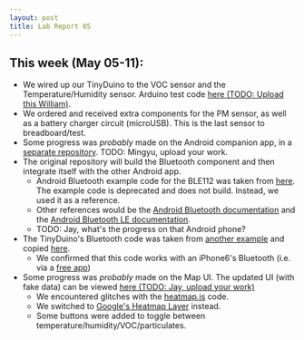 ```yaml
---
layout: post
title: Lab Report 05
---
```

## This week (May 05-11):
* We wired up our TinyDuino to the VOC sensor and the Temperature/Humidity sensor. Arduino test code [here (TODO: Upload this William)](https://github.com/kaysoky/PREvent/tree/arduino).
* We ordered and received extra components for the PM sensor, as well as a battery charger circuit (microUSB).  This is the last sensor to breadboard/test.
* Some progress was _probably_ made on the Android companion app, in a [separate repository](https://github.com/amberMZ/FirstApp).  TODO: Mingyu, upload your work.
* The original repository will build the Bluetooth component and then integrate itself with the other Android app.
  * Android Bluetooth example code for the BLE112 was taken from [here](https://www.bluegiga.com/en-US/products/ble112-bluetooth-smart-module/).  The example code is deprecated and does not build.  Instead, we used it as a reference.
  * Other references would be the [Android Bluetooth documentation](https://developer.android.com/guide/topics/connectivity/bluetooth.html) and the [Android Bluetooth LE documentation](https://developer.android.com/guide/topics/connectivity/bluetooth-le.html).
  * TODO: Jay, what's the progress on that Android phone?
* The TinyDuino's Bluetooth code was taken from [another example](https://github.com/jrowberg/bglib/tree/master/Arduino) and copied [here](https://github.com/kaysoky/PREvent/tree/arduino).
  * We confirmed that this code works with an iPhone6's Bluetooth (i.e. via a [free app](https://itunes.apple.com/us/app/id557428110))
* Some progress was _probably_ made on the Map UI.  The updated UI (with fake data) can be viewed [here (TODO: Jay, upload your work)](http://attu.cs.washington.edu:8000/)
  * We encountered glitches with the [heatmap.js](https://github.com/pa7/heatmap.js) code.
  * We switched to [Google's Heatmap Layer](https://developers.google.com/maps/documentation/javascript/heatmaplayer) instead.
  * Some buttons were added to toggle between temperature/humidity/VOC/particulates.
